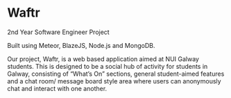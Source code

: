 # Waftr
2nd Year Software Engineer Project

Built using Meteor, BlazeJS, Node.js and MongoDB.

Our project, Waftr, is a web based application aimed at NUI Galway students. This is designed to be a social hub of activity for students in Galway, consisting of “What’s On” sections, general student-aimed features and a chat room/ message board style area where users can anonymously chat and interact with one another.
